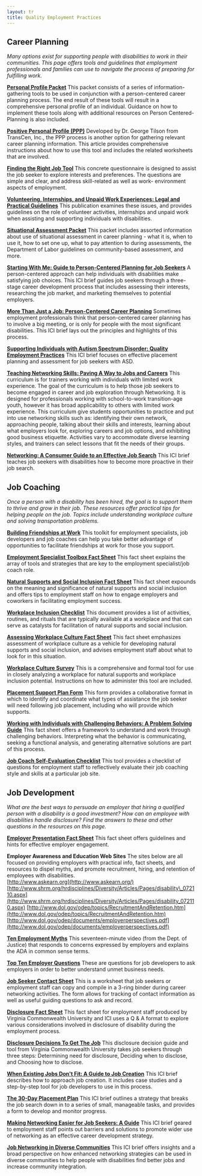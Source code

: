 ```yaml
---
layout: tr
title: Quality Employment Practices
---
```

<h2 id="cp"> Career Planning</h2>

_Many options exist for supporting people with disabilities to work in their communities. This page offers tools and guidelines that employment professionals and families can use to navigate the process of preparing for fulfilling work._

[**Personal Profile Packet**](https://employmentfirstma.org/files/PersProfilePacket.doc)
 This packet consists of a series of information-gathering tools to be used in conjunction with a person-centered career planning process. The end result of these tools will result in a comprehensive personal profile of an individual. Guidance on how to implement these tools along with additional resources on Person Centered-Planning is also included.

[**Positive Personal Profile (PPP)**](https://employmentfirstma.org/files/PositivePersonalProfile_Transcen.pdf)
 Developed by Dr. George Tilson from TransCen, Inc., the PPP process is another option for gathering relevant career planning information. This article provides comprehensive instructions about how to use this tool and includes the related worksheets that are involved.

[**Finding the Right Job Tool**](https://employmentfirstma.org/files/FindRightJob.doc)
 This concrete questionnaire is designed to assist the job seeker to explore interests and preferences. The questions are simple and clear, and address skill-related as well as work- environment aspects of employment.

[**Volunteering, Internships, and Unpaid Work Experiences: Legal and Practical Guidelines**](https://employmentfirstma.org/files/DDSVolunteer-Unpaid_Work-Feb17.pdf)
 This publication examines these issues, and provides guidelines on the role of volunteer activities, internships and unpaid work when assisting and supporting individuals with disabilities.

[**Situational Assessment Packet**](https://employmentfirstma.org/files/SitAssessmentPacket.doc)
 This packet includes assorted information about use of situational assessment in career planning - what it is, when to use it, how to set one up, what to pay attention to during assessments, the Department of Labor guidelines on community-based assessment, and more.

[**Starting With Me: Guide to Person-Centered Planning for Job Seekers**](http://www.communityinclusion.org/article.php?article_id=54&amp;type=topic&amp;id=3)
 A person-centered approach can help individuals with disabilities make satisfying job choices. This ICI brief guides job seekers through a three-stage career development process that includes assessing their interests, researching the job market, and marketing themselves to potential employers.

[**More Than Just a Job: Person-Centered Career Planning**](https://www.communityinclusion.org/article.php?article_id=16&amp;type=topic&amp;id=3)
 Sometimes employment professionals think that person-centered career planning has to involve a big meeting, or is only for people with the most significant disabilities. This ICI brief lays out the principles and highlights of this process.

[**Supporting Individuals with Autism Spectrum Disorder: Quality Employment Practices**](https://www.communityinclusion.org/article.php?article_id=266&amp;type=topic&amp;id=3)
 This ICI brief focuses on effective placement planning and assessment for job seekers with ASD.

**[Teaching Networking Skills: Paving A Way to Jobs and Careers](https://www.communityinclusion.org/article.php?article_id=251&amp;type=topic&amp;id=3)** This curriculum is for trainers working with individuals with limited work experience. The goal of the curriculum is to help those job seekers to become engaged in career and job exploration through Networking. It is designed for professionals working with school-to-work transition-age youth, however it has broad applicability to others with limited work experience. This curriculum give students opportunities to practice and put into use networking skills such as: identifying their own network, approaching people, talking about their skills and interests, learning about what employers look for, exploring careers and job options, and exhibiting good business etiquette. Activities vary to accommodate diverse learning styles, and trainers can select lessons that fit the needs of their groups.

**[Networking: A Consumer Guide to an Effective Job Search](https://www.communityinclusion.org/article.php?article_id=62&amp;type=topic&amp;id=3)** This ICI brief teaches job seekers with disabilities how to become more proactive in their job search.

<h2 id="jc">Job Coaching</h2>

_Once a person with a disability has been hired, the goal is to support them to thrive and grow in their job. These resources offer practical tips for helping people on the job. Topics include understanding workplace culture and solving transportation problems._

**[Building Friendships at Work](https://employmentfirstma.org/files/FRIENDSHIPS_AT_WORK_TOOLKIT.pdf)**
 This toolkit for employment specialists, job developers and job coaches can help you take better advantage of opportunities to facilitate friendships at work for those you support.

**[Employment Specialist Toolbox Fact Sheet](http://employmentfirstma.org/files/ES%20Toolkit%20Factsheet-D2.doc)** This fact sheet explains the array of tools and strategies that are key to the employment specialist/job coach role.

**[Natural Supports and Social Inclusion Fact Sheet](http://employmentfirstma.org/files/NatSup-SocIncl_factsht_revJuly2015.docx)**
 This fact sheet expounds on the meaning and significance of natural supports and social inclusion and offers tips to employment staff on how to engage employers and coworkers in facilitating employment success.

**[Workplace Inclusion Checklist](http://employmentfirstma.org/files/Workplace_InclusionChecklis.doc)**
 This document provides a list of activities, routines, and rituals that are typically available at a workplace and that can serve as catalysts for facilitation of natural supports and social inclusion.

**[Assessing Workplace Culture Fact Sheet](http://employmentfirstma.org/files/Assess_Workplace%20Culture%20FactSht.doc)**
 This fact sheet emphasizes assessment of workplace culture as a vehicle for developing natural supports and social inclusion, and advises employment staff about what to look for in this situation.

**[Workplace Culture Survey](http://employmentfirstma.org/files/Workplace_Cult_%20Survey.doc)**
 This is a comprehensive and formal tool for use in closely analyzing a workplace for natural supports and workplace inclusion potential. Instructions on how to administer this tool are included.

**[Placement Support Plan Form](http://employmentfirstma.org/files/PlcmntSupprtPlan.doc)**
 This form provides a collaborative format in which to identify and coordinate what types of assistance the job seeker will need following job placement, including who will provide which supports.

**[Working with Individuals with Challenging Behaviors: A Problem Solving Guide](http://employmentfirstma.org/files/Challng_Behavior_Guide.pdf)** This fact sheet offers a framework to understand and work through challenging behaviors. Interpreting what the behavior is communicating, seeking a functional analysis, and generating alternative solutions are part of this process.

**[Job Coach Self-Evaluation Checklist](http://employmentfirstma.org/files/JC%20Self%20eval.doc)** This tool provides a checklist of questions for employment staff to reflectively evaluate their job coaching style and skills at a particular job site.


<h2 id="jd"> Job Development</h2>

_What are the best ways to persuade an employer that hiring a qualified person with a disability is a good investment? How can an employee with disabilities handle disclosure? Find the answers to these and other questions in the resources on this page._

[**Employer Presentation Fact Sheet**](https://employmentfirstma.org/files/EmployerPresentations.doc)
 This fact sheet offers guidelines and hints for effective employer engagement.

**Employer Awareness and Education Web Sites**
 The sites below are all focused on providing employers with practical info, fact sheets, and resources to dispel myths, and promote recruitment, hiring, and retention of employees with disabilities.  
[http://www.askearn.org](http://www.askearn.org/)
[http://www.shrm.org/hrdisciplines/Diversity/Articles/Pages/disability\_072110.aspx](http://www.shrm.org/hrdisciplines/Diversity/Articles/Pages/disability_072110.aspx)
[http://www.dol.gov/odep/topics/RecruitmentAndRetention.htm](http://www.dol.gov/odep/topics/RecruitmentAndRetention.htm)
[http://www.dol.gov/odep/documents/employerperspectives.pdf](http://www.dol.gov/odep/documents/employerperspectives.pdf)

**[Ten Employment Myths](http://www.ada.gov/videogallery.htm)** This seventeen-minute video (from the Dept. of Justice) that responds to concerns expressed by employers and explains the ADA in common sense terms.

[**Top Ten Employer Questions**](https://employmentfirstma.org/files/TopTenQuestions.doc)
 These are questions for job developers to ask employers in order to better understand unmet business needs.

**[Job Seeker Contact Sheet](https://employmentfirstma.org/files/Jobseeker_contact_sheet.doc)**
 This is a worksheet that job seekers or employment staff can copy and compile in a 3-ring binder during career networking activities. The form allows for tracking of contact information as well as useful guiding questions to ask and record.

[**Disclosure Fact Sheet**](http://www.worksupport.com/documents/disclosure.pdf)
 This fact sheet for employment staff produced by Virginia Commonwealth University and ICI uses a Q &amp; A format to explore various considerations involved in disclosure of disability during the employment process.

[**Disclosure Decisions To Get The Job**](http://www.worksupport.com/documents/disclosure_decisions1.pdf)
 This disclosure decision guide and tool from Virginia Commonwealth University takes job seekers through three steps: Determining need for disclosure, Deciding when to disclose, and Choosing how to disclose.

[**When Existing Jobs Don&#39;t Fit: A Guide to Job Creation**](https://www.communityinclusion.org/article.php?article_id=126&amp;type=topic&amp;id=3)
 This ICI brief describes how to approach job creation. It includes case studies and a step-by-step tool for job developers to use in this process.

[**The 30-Day Placement Plan**](https://www.communityinclusion.org/article.php?article_id=151&amp;type=topic&amp;id=3)
 This ICI brief outlines a strategy that breaks the job search down in to a series of small, manageable tasks, and provides a form to develop and monitor progress.

**[Making Networking Easier for Job Seekers: A Guide](https://www.communityinclusion.org/article.php?article_id=138&amp;type=topic&amp;id=3)** This ICI brief geared to employment staff points out barriers and solutions to promote wider use of networking as an effective career development strategy.

**[Job Networking in Diverse Communities](https://www.communityinclusion.org/article.php?article_id=139&amp;type=topic&amp;id=3)** This ICI brief offers insights and a broad perspective on how enhanced networking strategies can be used in diverse communities to help people with disabilities find better jobs and increase community integration.
